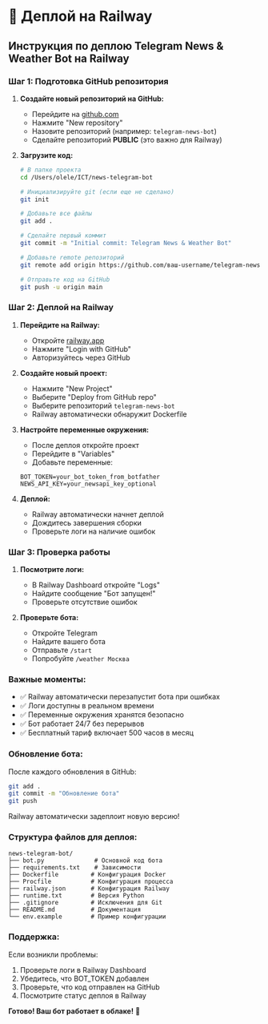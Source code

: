 # 🚀 Деплой на Railway

## Инструкция по деплою Telegram News & Weather Bot на Railway

### Шаг 1: Подготовка GitHub репозитория

1. **Создайте новый репозиторий на GitHub:**
   - Перейдите на [github.com](https://github.com)
   - Нажмите "New repository"
   - Назовите репозиторий (например: `telegram-news-bot`)
   - Сделайте репозиторий **PUBLIC** (это важно для Railway)

2. **Загрузите код:**
   ```bash
   # В папке проекта
   cd /Users/olele/ICT/news-telegram-bot
   
   # Инициализируйте git (если еще не сделано)
   git init
   
   # Добавьте все файлы
   git add .
   
   # Сделайте первый коммит
   git commit -m "Initial commit: Telegram News & Weather Bot"
   
   # Добавьте remote репозиторий
   git remote add origin https://github.com/ваш-username/telegram-news-bot.git
   
   # Отправьте код на GitHub
   git push -u origin main
   ```

### Шаг 2: Деплой на Railway

1. **Перейдите на Railway:**
   - Откройте [railway.app](https://railway.app)
   - Нажмите "Login with GitHub"
   - Авторизуйтесь через GitHub

2. **Создайте новый проект:**
   - Нажмите "New Project"
   - Выберите "Deploy from GitHub repo"
   - Выберите репозиторий `telegram-news-bot`
   - Railway автоматически обнаружит Dockerfile

3. **Настройте переменные окружения:**
   - После деплоя откройте проект
   - Перейдите в "Variables"
   - Добавьте переменные:

   ```env
   BOT_TOKEN=your_bot_token_from_botfather
   NEWS_API_KEY=your_newsapi_key_optional
   ```

4. **Деплой:**
   - Railway автоматически начнет деплой
   - Дождитесь завершения сборки
   - Проверьте логи на наличие ошибок

### Шаг 3: Проверка работы

1. **Посмотрите логи:**
   - В Railway Dashboard откройте "Logs"
   - Найдите сообщение "Бот запущен!"
   - Проверьте отсутствие ошибок

2. **Проверьте бота:**
   - Откройте Telegram
   - Найдите вашего бота
   - Отправьте `/start`
   - Попробуйте `/weather Москва`

### Важные моменты:

- ✅ Railway автоматически перезапустит бота при ошибках
- ✅ Логи доступны в реальном времени
- ✅ Переменные окружения хранятся безопасно
- ✅ Бот работает 24/7 без перерывов
- ✅ Бесплатный тариф включает 500 часов в месяц

### Обновление бота:

После каждого обновления в GitHub:
```bash
git add .
git commit -m "Обновление бота"
git push
```

Railway автоматически задеплоит новую версию!

### Структура файлов для деплоя:

```
news-telegram-bot/
├── bot.py              # Основной код бота
├── requirements.txt    # Зависимости
├── Dockerfile         # Конфигурация Docker
├── Procfile           # Конфигурация процесса
├── railway.json       # Конфигурация Railway
├── runtime.txt        # Версия Python
├── .gitignore         # Исключения для Git
├── README.md          # Документация
└── env.example        # Пример конфигурации
```

### Поддержка:

Если возникли проблемы:
1. Проверьте логи в Railway Dashboard
2. Убедитесь, что BOT_TOKEN добавлен
3. Проверьте, что код отправлен на GitHub
4. Посмотрите статус деплоя в Railway

**Готово! Ваш бот работает в облаке!** 🎉



